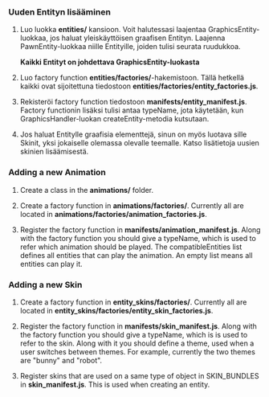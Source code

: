 ### Uuden Entityn lisääminen

1. Luo luokka **entities/** kansioon.
Voit halutessasi laajentaa GraphicsEntity-luokkaa, jos haluat yleiskäyttöisen graafisen Entityn.
Laajenna PawnEntity-luokkaa niille Entityille, joiden tulisi seurata ruudukkoa.

    **Kaikki Entityt on johdettava GraphicsEntity-luokasta**

2. Luo factory function **entities/factories/**-hakemistoon. Tällä hetkellä kaikki ovat sijoitettuna tiedostoon **entities/factories/entity_factories.js**.

3. Rekisteröi factory function tiedostoon **manifests/entity_manifest.js**. Factory functionin lisäksi tulisi antaa typeName, jota käytetään, kun GraphicsHandler-luokan createEntity-metodia kutsutaan.

4. Jos haluat Entitylle graafisia elementtejä, sinun on myös luotava sille Skinit, yksi jokaiselle olemassa olevalle teemalle. Katso lisätietoja uusien skinien lisäämisestä.

### Adding a new Animation

1. Create a class in the **animations/** folder.

2. Create a factory function in **animations/factories/**. Currently all are located in **animations/factories/animation_factories.js**.

3. Register the factory function in **manifests/animation_manifest.js**. Along with the factory function you should give a typeName, which is used to refer which animation should be played. The compatibleEntities list defines all entities that can play the animation. An empty list means all entities can play it.


### Adding a new Skin

1. Create a factory function in **entity_skins/factories/**. Currently all are located in **entity_skins/factories/entity_skin_factories.js**.

2. Register the factory function in **manifests/skin_manifest.js**. Along with the factory function you should give a typeName, which is is used to refer to the skin. Along with it you should define a theme, used when a user switches between themes. For example, currently the two themes are "bunny" and "robot".

3. Register skins that are used on a same type of object in SKIN_BUNDLES in **skin_manifest.js**. This is used when creating an entity.
